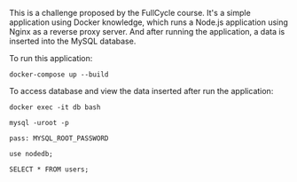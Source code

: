 This is a challenge proposed by the FullCycle course. It's a simple application using Docker knowledge, which runs a Node.js application using Nginx as a reverse proxy server. And after running the application, a data is inserted into the MySQL database.

To run this application:
```
docker-compose up --build
```
To access database and view the data inserted after run the application:

```
docker exec -it db bash
```
```
mysql -uroot -p
```
```
pass: MYSQL_ROOT_PASSWORD
```
```
use nodedb;
```
```
SELECT * FROM users;
```
